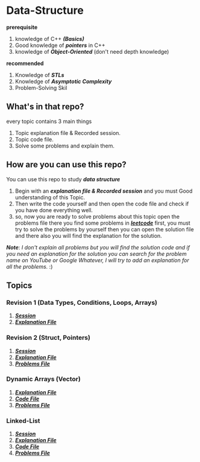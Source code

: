 # Data-Structure
**prerequisite**
1. knowledge of C++ ***(Basics)***
2. Good knowledge of ***pointers*** in C++
3. knowledge of ***Object-Oriented*** (don't need depth knowledge)
   
**recommended**
1. Knowledge of ***STLs***
2. Knowledge of ***Asymptotic Complexity*** 
3. Problem-Solving Skil

## What's in that repo?
every topic contains 3 main things
1. Topic explanation file & Recorded session.
2. Topic code file.
3. Solve some problems and explain them.

## How are you can use this repo?
You can use this repo to study ***data structure*** 
1. Begin with an ***explanation file & Recorded session*** and you must Good understanding of this Topic.
2. Then write the code yourself and then open the code file and check if you have done everything well.
3. so, now you are ready to solve problems about this topic open the problems file there you find some problems in ***[leetcode](https://leetcode.com/)***
   first, you must try to solve the problems by yourself then you can open the solution file and there also you will find the explanation for the solution.

***Note***: *I don't explain all problems but you will find the solution code and if you need an explanation for the solution you can search for the problem name on YouTube or Google
Whatever, I will try to add an explanation for all the problems.* :)

## Topics
### Revision 1 (Data Types, Conditions, Loops, Arrays)
1. ***[Session](https://drive.google.com/file/d/1ZC7Y6V9Qxii8Z5lA_1j7cJk9dW-kUEEz/view?usp=sharing)***
2. ***[Explanation File](Revision/Revision1.md)***
### Revision 2 (Struct, Pointers)
1. ***[Session](https://drive.google.com/file/d/1VhShNGNPbjSDBZXcpFgdv_xsqMnD7vbH/view?usp=sharing)***
2. ***[Explanation File](Revision/Revision2.md)***
3. ***[Problems File](Revision/Problems.md)***
### Dynamic Arrays (Vector)
1. ***[Explanation File](DynamicArray/Explanation.md)***
2. ***[Code File](DynamicArray/Code.cpp)***
3. ***[Problems File](DynamicArray/Problems.md)***
### Linked-List
1. ***[Session](https://drive.google.com/file/d/1_dgnnB_eq_Z1LWQJCTLCKLloO2HU8n0K/view?usp=sharing)***
2. ***[Explanation File](LinkedList/Explanation.md)***
3. ***[Code File](LinkedList/Code.cpp)***
4. ***[Problems File](LinkedList/Problems.md)***

